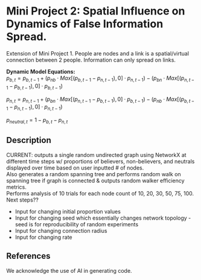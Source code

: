 # Mini Project 2: Spatial Influence on Dynamics of False Information Spread. 
Extension of Mini Project 1. People are nodes and a link is a spatial/virtual connection between 2 people. 
Information can only spread on links. 

**Dynamic Model Equations:** <br>
$p_{b, t} = p_{b, t-1} + (p_{nb} \cdot Max[(p_{b, t-1}-p_{n, t-1}), 0] \cdot p_{n, t-1}) - (p_{bn} \cdot Max[(p_{n, t-1}-p_{b, t-1}), 0] \cdot p_{b, t-1})$

$p_{n, t} = p_{n, t-1} + (p_{bn} \cdot Max[(p_{n, t-1}-p_{b, t-1}), 0] \cdot p_{b, t-1}) - (p_{nb} \cdot Max[(p_{b, t-1}-p_{n, t-1}), 0] \cdot p_{n, t-1})$ 

$p_{neutral, t} = 1 - p_{b, t} - p_{n, t}$

## Description

CURRENT: outputs a single random undirected graph using NetworkX at different time steps w/ proportions of believers, non-believers, and neutrals displayed over time based on user inputted # of nodes. <br>
Also generates a random spanning tree and performs random walk on spanning tree if graph is connected & outputs random walker efficiency metrics. <br>
Performs analysis of 10 trials for each node count of 10, 20, 30, 50, 75, 100. <br>
Next steps?? <br>
- Input for changing initial proportion values
- Input for changing seed which essentially changes network topology - seed is for reproducibility of random experiments
- Input for changing connection radius
- Input for changing rate

## References
We acknowledge the use of AI in generating code. 
